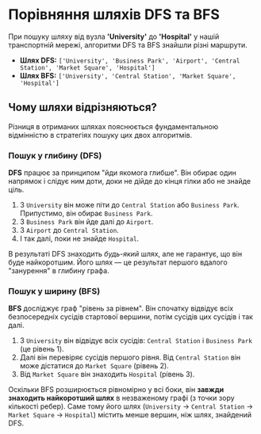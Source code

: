 # Порівняння шляхів DFS та BFS

При пошуку шляху від вузла **'University'** до **'Hospital'** у нашій транспортній мережі, алгоритми DFS та BFS знайшли різні маршрути.

-   **Шлях DFS:** `['University', 'Business Park', 'Airport', 'Central Station', 'Market Square', 'Hospital']`
-   **Шлях BFS:** `['University', 'Central Station', 'Market Square', 'Hospital']`

## Чому шляхи відрізняються?

Різниця в отриманих шляхах пояснюється фундаментальною відмінністю в стратегіях пошуку цих двох алгоритмів.

### Пошук у глибину (DFS)

**DFS** працює за принципом "йди якомога глибше". Він обирає один напрямок і слідує ним доти, доки не дійде до кінця гілки або не знайде ціль.

1.  З `University` він може піти до `Central Station` або `Business Park`. Припустимо, він обирає `Business Park`.
2.  З `Business Park` він йде далі до `Airport`.
3.  З `Airport` до `Central Station`.
4.  І так далі, поки не знайде `Hospital`.

В результаті DFS знаходить *будь-який* шлях, але не гарантує, що він буде найкоротшим. Його шлях — це результат першого вдалого "занурення" в глибину графа.

### Пошук у ширину (BFS)

**BFS** досліджує граф "рівень за рівнем". Він спочатку відвідує всіх безпосередніх сусідів стартової вершини, потім сусідів цих сусідів і так далі.

1.  З `University` він відвідує всіх сусідів: `Central Station` і `Business Park` (це рівень 1).
2.  Далі він перевіряє сусідів першого рівня. Від `Central Station` він може дістатися до `Market Square` (рівень 2).
3.  Від `Market Square` він знаходить `Hospital` (рівень 3).

Оскільки BFS розширюється рівномірно у всі боки, він **завжди знаходить найкоротший шлях** в незваженому графі (з точки зору кількості ребер). Саме тому його шлях (`University` -> `Central Station` -> `Market Square` -> `Hospital`) містить менше вершин, ніж шлях, знайдений DFS.
